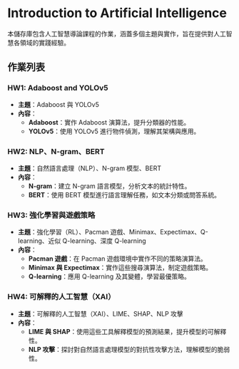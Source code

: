 # Introduction to Artificial Intelligence

本儲存庫包含人工智慧導論課程的作業，涵蓋多個主題與實作，旨在提供對人工智慧各領域的實踐經驗。

## 作業列表

### HW1: Adaboost and YOLOv5

- **主題**：Adaboost 與 YOLOv5
- **內容**：
  - **Adaboost**：實作 Adaboost 演算法，提升分類器的性能。
  - **YOLOv5**：使用 YOLOv5 進行物件偵測，理解其架構與應用。

### HW2: NLP、N-gram、BERT

- **主題**：自然語言處理（NLP）、N-gram 模型、BERT
- **內容**：
  - **N-gram**：建立 N-gram 語言模型，分析文本的統計特性。
  - **BERT**：使用 BERT 模型進行語言理解任務，如文本分類或問答系統。

### HW3: 強化學習與遊戲策略

- **主題**：強化學習（RL）、Pacman 遊戲、Minimax、Expectimax、Q-learning、近似 Q-learning、深度 Q-learning
- **內容**：
  - **Pacman 遊戲**：在 Pacman 遊戲環境中實作不同的策略演算法。
  - **Minimax 與 Expectimax**：實作這些搜尋演算法，制定遊戲策略。
  - **Q-learning**：應用 Q-learning 及其變體，學習最優策略。

### HW4: 可解釋的人工智慧（XAI）

- **主題**：可解釋的人工智慧（XAI）、LIME、SHAP、NLP 攻擊
- **內容**：
  - **LIME 與 SHAP**：使用這些工具解釋模型的預測結果，提升模型的可解釋性。
  - **NLP 攻擊**：探討對自然語言處理模型的對抗性攻擊方法，理解模型的脆弱性。
